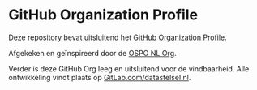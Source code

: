 # GitHub Organization Profile

Deze repository bevat uitsluitend het [GitHub Organization Profile](https://docs.github.com/en/organizations/collaborating-with-groups-in-organizations/customizing-your-organizations-profile#adding-a-public-organization-profile-readme).

Afgekeken en geïnspireerd door de [OSPO NL Org](https://github.com/ospo-nl).

Verder is deze GitHub Org leeg en uitsluitend voor de vindbaarheid.
Alle ontwikkeling vindt plaats op [GitLab.com/datastelsel.nl](https://gitlab.com/datastelsel.nl).
